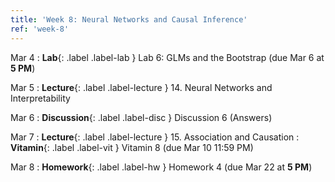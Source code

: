 ```yaml
---
title: 'Week 8: Neural Networks and Causal Inference'
ref: 'week-8'
---
```


Mar 4
: **Lab**{: .label .label-lab } Lab 6: GLMs and the Bootstrap (due Mar 6 at **5 PM**)

Mar 5
: **Lecture**{: .label .label-lecture } 14. Neural Networks and Interpretability

Mar 6
: **Discussion**{: .label .label-disc } Discussion 6 (Answers)

Mar 7
: **Lecture**{: .label .label-lecture } 15. Association and Causation
: **Vitamin**{: .label .label-vit } Vitamin 8 (due Mar 10 11:59 PM)

Mar 8
: **Homework**{: .label .label-hw } Homework 4 (due Mar 22 at **5 PM**)

